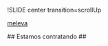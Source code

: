 !SLIDE center transition=scrollUp

<p class='center'><a class='meleva-logo big' href='http://meleva.com'>
  <span class='meleva-me'>me</span><span class='meleva-leva'>leva</span>
</a></p>
## Estamos contratando ##
